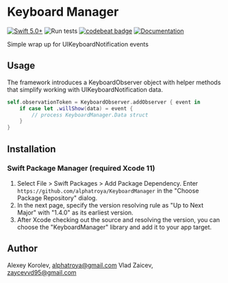 # Keyboard Manager
[![Swift 5.0+](https://img.shields.io/badge/Swift-5.0+-red.svg)]()
![Run tests](https://github.com/alphatroya/KeyboardManager/workflows/Run%20tests/badge.svg)
[![codebeat badge](https://codebeat.co/badges/e4acc510-15c2-45ef-9aa3-47d475ab3275)](https://codebeat.co/projects/github-com-alphatroya-keyboardmanager)
[![Documentation](https://img.shields.io/badge/Docs-available-yellow)](https://alphatroya.github.io/KeyboardManager)

Simple wrap up for UIKeyboardNotification events

## Usage

The framework introduces a KeyboardObserver object with helper methods that simplify working with UIKeyboardNotification data.

``` swift
self.observationToken = KeyboardObserver.addObserver { event in
    if case let .willShow(data) = event {
        // process KeyboardManager.Data struct
    }
}
```

## Installation
 
### Swift Package Manager (required Xcode 11)

1. Select File > Swift Packages > Add Package Dependency. Enter `https://github.com/alphatroya/KeyboardManager` in the "Choose Package Repository" dialog.
2. In the next page, specify the version resolving rule as "Up to Next Major" with "1.4.0" as its earliest version.
3. After Xcode checking out the source and resolving the version, you can choose the "KeyboardManager" library and add it to your app target.

## Author

Alexey Korolev, alphatroya@gmail.com
Vlad Zaicev, zaycevvd95@gmail.com
